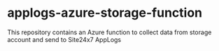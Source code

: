 # applogs-azure-storage-function
This repository contains an Azure function to collect data from storage account and send to Site24x7 AppLogs

